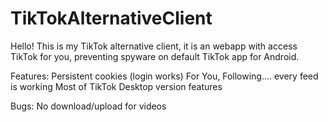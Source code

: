 # TikTokAlternativeClient
Hello! This is my TikTok alternative client, it is an webapp with access TikTok for you, preventing spyware on default TikTok app for Android.

Features:
Persistent cookies (login works)
For You, Following.... every feed is working
Most of TikTok Desktop version features

Bugs:
No download/upload for videos
